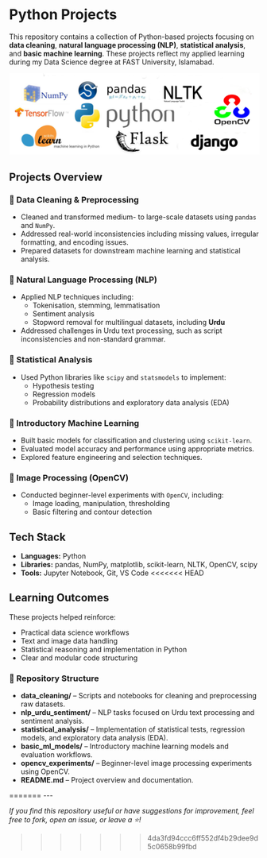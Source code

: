 # Python Projects 

This repository contains a collection of Python-based projects focusing on **data cleaning**, **natural language processing (NLP)**, **statistical analysis**, and **basic machine learning**. These projects reflect my applied learning during my Data Science degree at FAST University, Islamabad.

<p align="center">
  <img src="python.jpg" alt="Python Projects">
</p>

## Projects Overview

### 🔹 Data Cleaning & Preprocessing
- Cleaned and transformed medium- to large-scale datasets using `pandas` and `NumPy`.
- Addressed real-world inconsistencies including missing values, irregular formatting, and encoding issues.
- Prepared datasets for downstream machine learning and statistical analysis.

### 🔹 Natural Language Processing (NLP)
- Applied NLP techniques including:
  - Tokenisation, stemming, lemmatisation  
  - Sentiment analysis  
  - Stopword removal for multilingual datasets, including **Urdu**  
- Addressed challenges in Urdu text processing, such as script inconsistencies and non-standard grammar.

### 🔹 Statistical Analysis
- Used Python libraries like `scipy` and `statsmodels` to implement:
  - Hypothesis testing  
  - Regression models  
  - Probability distributions and exploratory data analysis (EDA)

### 🔹 Introductory Machine Learning
- Built basic models for classification and clustering using `scikit-learn`.
- Evaluated model accuracy and performance using appropriate metrics.
- Explored feature engineering and selection techniques.

### 🔹 Image Processing (OpenCV)
- Conducted beginner-level experiments with `OpenCV`, including:
  - Image loading, manipulation, thresholding  
  - Basic filtering and contour detection

## Tech Stack
- **Languages:** Python  
- **Libraries:** pandas, NumPy, matplotlib, scikit-learn, NLTK, OpenCV, scipy  
- **Tools:** Jupyter Notebook, Git, VS Code
<<<<<<< HEAD

## Learning Outcomes
These projects helped reinforce:
- Practical data science workflows  
- Text and image data handling  
- Statistical reasoning and implementation in Python  
- Clear and modular code structuring

<h3>📁 Repository Structure</h3>

<ul>
  <li>
    <strong>data_cleaning/</strong> – Scripts and notebooks for cleaning and preprocessing raw datasets. 
  </li>
  <li>
    <strong>nlp_urdu_sentiment/</strong> – NLP tasks focused on Urdu text processing and sentiment analysis.
  </li>
  <li>
    <strong>statistical_analysis/</strong> – Implementation of statistical tests, regression models, and exploratory data analysis (EDA).
  </li>
  <li>
    <strong>basic_ml_models/</strong> – Introductory machine learning models and evaluation workflows.
  </li>
  <li>
    <strong>opencv_experiments/</strong> – Beginner-level image processing experiments using OpenCV.
  </li>
  <li>
    <strong>README.md</strong> – Project overview and documentation.
  </li>
</ul>
=======
---

*If you find this repository useful or have suggestions for improvement, feel free to fork, open an issue, or leave a ⭐!*
>>>>>>> 4da3fd94ccc6ff552df4b29dee9d5c0658b99fbd
